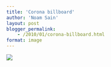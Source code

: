 ```yaml
---
title: 'Corona billboard'
author: 'Noam Sain'
layout: post
blogger_permalink:
    - /2010/01/corona-billboard.html
format: image
---
```


[![](http://1.bp.blogspot.com/_8aN4krk1nsk/S234AI5xU8I/AAAAAAAAAXU/TN8j7rOE4Vc/s400/image-12.jpg)](http://1.bp.blogspot.com/_8aN4krk1nsk/S234AI5xU8I/AAAAAAAAAXU/TN8j7rOE4Vc/s1600-h/image-12.jpg)